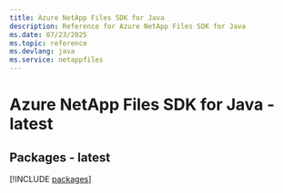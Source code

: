 ```yaml
---
title: Azure NetApp Files SDK for Java
description: Reference for Azure NetApp Files SDK for Java
ms.date: 07/23/2025
ms.topic: reference
ms.devlang: java
ms.service: netappfiles
---
```

# Azure NetApp Files SDK for Java - latest
## Packages - latest
[!INCLUDE [packages](netapp-files-index.md)]